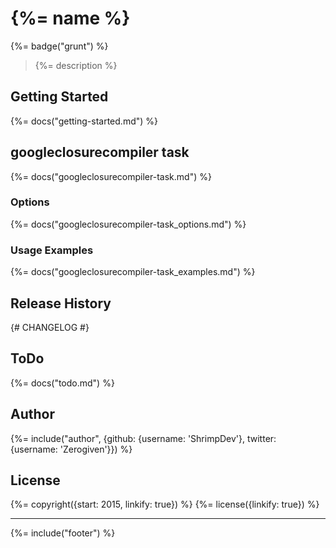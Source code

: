 # {%= name %}
{%= badge("grunt") %}

> {%= description %}

<!-- toc -->

## Getting Started
{%= docs("getting-started.md") %}

## googleclosurecompiler task
{%= docs("googleclosurecompiler-task.md") %}

### Options
{%= docs("googleclosurecompiler-task_options.md") %}

### Usage Examples
{%= docs("googleclosurecompiler-task_examples.md") %}

## Release History
{# CHANGELOG #}

## ToDo
{%= docs("todo.md") %}

## Author
{%= include("author", {github: {username: 'ShrimpDev'}, twitter: {username: 'Zerogiven'}}) %}

## License
{%= copyright({start: 2015, linkify: true}) %}
{%= license({linkify: true}) %}

***

{%= include("footer") %}
